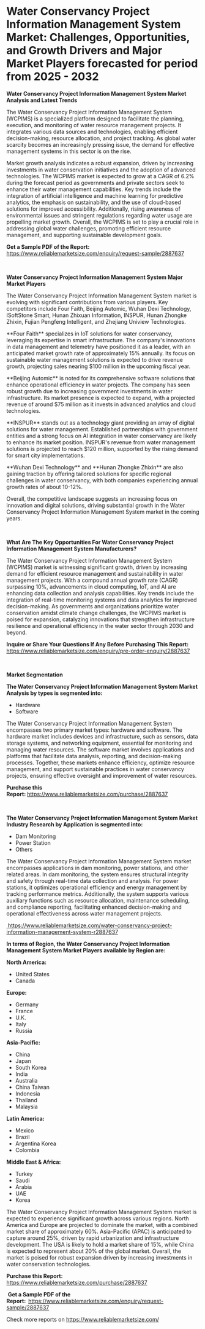 <p><h1>Water Conservancy Project Information Management System Market: Challenges, Opportunities, and Growth Drivers and Major Market Players forecasted for period from 2025 - 2032</h1></p><p><strong>Water Conservancy Project Information Management System Market Analysis and Latest Trends</strong></p>
<p><p>The Water Conservancy Project Information Management System (WCPIMS) is a specialized platform designed to facilitate the planning, execution, and monitoring of water resource management projects. It integrates various data sources and technologies, enabling efficient decision-making, resource allocation, and project tracking. As global water scarcity becomes an increasingly pressing issue, the demand for effective management systems in this sector is on the rise.</p><p>Market growth analysis indicates a robust expansion, driven by increasing investments in water conservation initiatives and the adoption of advanced technologies. The WCPIMS market is expected to grow at a CAGR of 6.2% during the forecast period as governments and private sectors seek to enhance their water management capabilities. Key trends include the integration of artificial intelligence and machine learning for predictive analytics, the emphasis on sustainability, and the use of cloud-based solutions for improved accessibility. Additionally, rising awareness of environmental issues and stringent regulations regarding water usage are propelling market growth. Overall, the WCPIMS is set to play a crucial role in addressing global water challenges, promoting efficient resource management, and supporting sustainable development goals.</p></p>
<p><strong>Get a Sample PDF of the Report:&nbsp;</strong> <a href="https://www.reliablemarketsize.com/enquiry/request-sample/2887637?utm_campaign=3131&utm_medium=2&utm_source=Github&utm_content=ia&utm_term=14032025&utm_id=water-conservancy-project-information-management-system">https://www.reliablemarketsize.com/enquiry/request-sample/2887637</a></p>
<p>&nbsp;</p>
<p><strong>Water Conservancy Project Information Management System Major Market Players</strong></p>
<p><p>The Water Conservancy Project Information Management System market is evolving with significant contributions from various players. Key competitors include Four Faith, Beijing Automic, Wuhan Dexi Technology, ISoftStone Smart, Hunan Zhixuan Information, INSPUR, Hunan Zhongke Zhixin, Fujian Pengfeng Intelligent, and Zhejiang Uniview Technologies.</p><p>**Four Faith** specializes in IoT solutions for water conservancy, leveraging its expertise in smart infrastructure. The company's innovations in data management and telemetry have positioned it as a leader, with an anticipated market growth rate of approximately 15% annually. Its focus on sustainable water management solutions is expected to drive revenue growth, projecting sales nearing $100 million in the upcoming fiscal year.</p><p>**Beijing Automic** is noted for its comprehensive software solutions that enhance operational efficiency in water projects. The company has seen robust growth due to increasing government investments in water infrastructure. Its market presence is expected to expand, with a projected revenue of around $75 million as it invests in advanced analytics and cloud technologies.</p><p>**INSPUR** stands out as a technology giant providing an array of digital solutions for water management. Established partnerships with government entities and a strong focus on AI integration in water conservancy are likely to enhance its market position. INSPUR's revenue from water management solutions is projected to reach $120 million, supported by the rising demand for smart city implementations.</p><p>**Wuhan Dexi Technology** and **Hunan Zhongke Zhixin** are also gaining traction by offering tailored solutions for specific regional challenges in water conservancy, with both companies experiencing annual growth rates of about 10-12%. </p><p>Overall, the competitive landscape suggests an increasing focus on innovation and digital solutions, driving substantial growth in the Water Conservancy Project Information Management System market in the coming years.</p></p>
<p>&nbsp;</p>
<p><strong>What Are The Key Opportunities For Water Conservancy Project Information Management System Manufacturers?</strong></p>
<p><p>The Water Conservancy Project Information Management System (WCPIMS) market is witnessing significant growth, driven by increasing demand for efficient resource management and sustainability in water management projects. With a compound annual growth rate (CAGR) surpassing 10%, advancements in cloud computing, IoT, and AI are enhancing data collection and analysis capabilities. Key trends include the integration of real-time monitoring systems and data analytics for improved decision-making. As governments and organizations prioritize water conservation amidst climate change challenges, the WCPIMS market is poised for expansion, catalyzing innovations that strengthen infrastructure resilience and operational efficiency in the water sector through 2030 and beyond.</p></p>
<p><strong>Inquire or Share Your Questions If Any Before Purchasing This Report:</strong> <a href="https://www.reliablemarketsize.com/enquiry/pre-order-enquiry/2887637?utm_campaign=3131&utm_medium=2&utm_source=Github&utm_content=ia&utm_term=14032025&utm_id=water-conservancy-project-information-management-system">https://www.reliablemarketsize.com/enquiry/pre-order-enquiry/2887637</a></p>
<p>&nbsp;</p>
<p><strong>Market Segmentation</strong></p>
<p><strong>The Water Conservancy Project Information Management System Market Analysis by types is segmented into:</strong></p>
<p><ul><li>Hardware</li><li>Software</li></ul></p>
<p><p>The Water Conservancy Project Information Management System encompasses two primary market types: hardware and software. The hardware market includes devices and infrastructure, such as sensors, data storage systems, and networking equipment, essential for monitoring and managing water resources. The software market involves applications and platforms that facilitate data analysis, reporting, and decision-making processes. Together, these markets enhance efficiency, optimize resource management, and support sustainable practices in water conservancy projects, ensuring effective oversight and improvement of water resources.</p></p>
<p><strong>Purchase this Report:&nbsp;</strong><a href="https://www.reliablemarketsize.com/purchase/2887637?utm_campaign=3131&utm_medium=2&utm_source=Github&utm_content=ia&utm_term=14032025&utm_id=water-conservancy-project-information-management-system">https://www.reliablemarketsize.com/purchase/2887637</a></p>
<p>&nbsp;</p>
<p><strong>The Water Conservancy Project Information Management System Market Industry Research by Application is segmented into:</strong></p>
<p><ul><li>Dam Monitoring</li><li>Power Station</li><li>Others</li></ul></p>
<p><p>The Water Conservancy Project Information Management System market encompasses applications in dam monitoring, power stations, and other related areas. In dam monitoring, the system ensures structural integrity and safety through real-time data collection and analysis. For power stations, it optimizes operational efficiency and energy management by tracking performance metrics. Additionally, the system supports various auxiliary functions such as resource allocation, maintenance scheduling, and compliance reporting, facilitating enhanced decision-making and operational effectiveness across water management projects.</p></p>
<p><a href="https://www.reliablemarketsize.com/water-conservancy-project-information-management-system-r2887637?utm_campaign=3131&utm_medium=2&utm_source=Github&utm_content=ia&utm_term=14032025&utm_id=water-conservancy-project-information-management-system">&nbsp;https://www.reliablemarketsize.com/water-conservancy-project-information-management-system-r2887637</a></p>
<p><strong>In terms of Region, the Water Conservancy Project Information Management System Market Players available by Region are:</strong></p>
<p>
    <p> <strong> North America: </strong>
        <ul>
            <li>United States</li>
            <li>Canada</li>
        </ul>
        </p> 
    <p> <strong> Europe: </strong>
        <ul>
            <li>Germany</li>
            <li>France</li>
            <li>U.K.</li>
            <li>Italy</li>
            <li>Russia</li>
        </ul>
        </p> 
    <p> <strong> Asia-Pacific: </strong>
        <ul>
            <li>China</li>
            <li>Japan</li>
            <li>South Korea</li>
            <li>India</li>
            <li>Australia</li>
            <li>China Taiwan</li>
            <li>Indonesia</li>
            <li>Thailand</li>
            <li>Malaysia</li>
        </ul>
        </p> 
    <p> <strong> Latin America: </strong>
        <ul>
            <li>Mexico</li>
            <li>Brazil</li>
            <li>Argentina Korea</li>
            <li>Colombia</li>
        </ul>
        </p> 
    <p> <strong> Middle East & Africa: </strong>
        <ul>
            <li>Turkey</li>
            <li>Saudi</li>
            <li>Arabia</li>
            <li>UAE</li>
            <li>Korea</li>
        </ul>
    </p>
    </p>
<p><p>The Water Conservancy Project Information Management System market is expected to experience significant growth across various regions. North America and Europe are projected to dominate the market, with a combined market share of approximately 60%. Asia-Pacific (APAC) is anticipated to capture around 25%, driven by rapid urbanization and infrastructure development. The USA is likely to hold a market share of 15%, while China is expected to represent about 20% of the global market. Overall, the market is poised for robust expansion driven by increasing investments in water conservation technologies.</p></p>
<p><strong>Purchase this Report: </strong><a href="https://www.reliablemarketsize.com/purchase/2887637?utm_campaign=3131&utm_medium=2&utm_source=Github&utm_content=ia&utm_term=14032025&utm_id=water-conservancy-project-information-management-system">https://www.reliablemarketsize.com/purchase/2887637</a></p>
<p>&nbsp;<strong>Get a Sample PDF of the Report:&nbsp;&nbsp;</strong><a href="https://www.reliablemarketsize.com/enquiry/request-sample/2887637?utm_campaign=3131&utm_medium=2&utm_source=Github&utm_content=ia&utm_term=14032025&utm_id=water-conservancy-project-information-management-system">https://www.reliablemarketsize.com/enquiry/request-sample/2887637</a></p>
<p><strong></strong></p>
<p>Check more reports on <a href="https://www.reliablemarketsize.com/?utm_campaign=3131&utm_medium=2&utm_source=Github&utm_content=ia&utm_term=14032025&utm_id=water-conservancy-project-information-management-system">https://www.reliablemarketsize.com/</a></p>